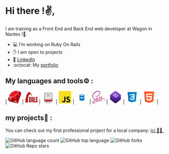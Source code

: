 # Hi there !✌️,
I am training as a Front End and Back End web developer at Wagon in Nantes !🚋.
- 💻 I’m working on Ruby On Rails
- ✋ I am open to projects
- 👤 [LinkedIn](https://www.linkedin.com/in/lucas-vittaz/)
- :octocat: My [portfolio](WIP)  
## My languages and tools⚙️ :
| <img src="https://github.com/Lucas-vittaz/Lucas-Vittaz/blob/main/img/ruby.png" alt="ruby" height="40" width="40"/> | <img src="https://github.com/Lucas-vittaz/Lucas-Vittaz/blob/main/img/rails.png" alt="ROR" height="40" width="40"/> | <img src="https://github.com/Lucas-vittaz/Lucas-Vittaz/blob/main/img/motion.png" alt="Ruby-Motion " height="40" width="40"/> | <img src="https://github.com/Lucas-vittaz/Lucas-Vittaz/blob/main/img/js-icon.png" alt="Javascript" height="40" width="40"/> | <img src="https://github.com/Lucas-vittaz/Lucas-Vittaz/blob/main/img/sql.png" alt="SQL" height="40" width="40"/> | <img src="https://github.com/Lucas-vittaz/Lucas-Vittaz/blob/main/img/sass.png" alt="SCSS" height="40" width="40"/> | <img src="https://github.com/Lucas-vittaz/Lucas-Vittaz/blob/main/img/bootstrap.png" alt="Bootstrap" height="40" width="40"/> | <img src="https://github.com/Lucas-vittaz/Lucas-Vittaz/blob/main/img/css.png" alt="CSS" height="40" width="40"/> | <img src="https://github.com/Lucas-vittaz/Lucas-Vittaz/blob/main/img/html.png" alt="HTML" height="40" width="40"/> |
## my projects📌 :
You can check out my first professional project for a local company: <a href="https://www.jardica.net/">ici 👨‍💻.</a><br>

![GitHub language count](https://img.shields.io/github/languages/count/Lucas-vittaz/jardi)
![GitHub top language](https://img.shields.io/github/languages/top/Lucas-vittaz/jardi?color=yellow)
![GitHub forks](https://img.shields.io/github/forks/Lucas-vittaz/jardi?style=social)
![GitHub Repo stars](https://img.shields.io/github/stars/Lucas-vittaz/jardi?style=social)

